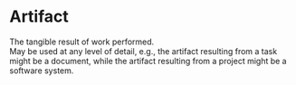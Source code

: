 # Artifact


The tangible result of work performed.\
May be used at any level of detail, e.g., the artifact resulting from a
task might be a document, while the artifact resulting from a project
might be a software system.

